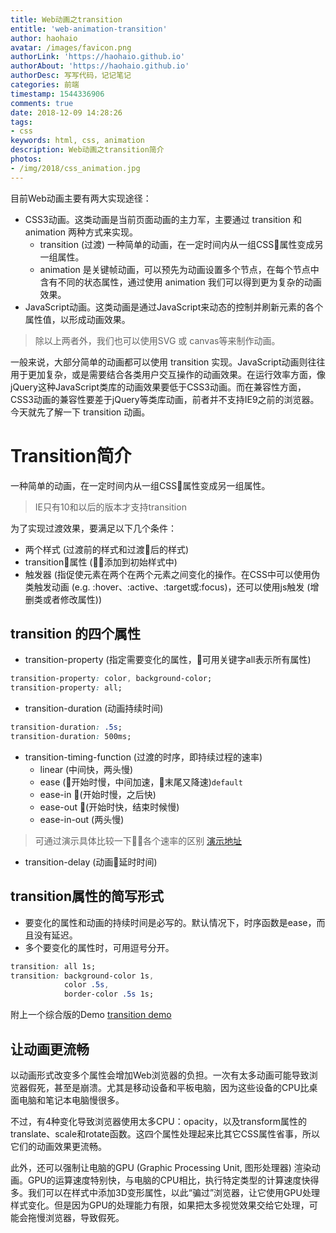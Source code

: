 ```yaml
---
title: Web动画之transition
entitle: 'web-animation-transition'
author: haohaio
avatar: /images/favicon.png
authorLink: 'https://haohaio.github.io'
authorAbout: 'https://haohaio.github.io'
authorDesc: 写写代码，记记笔记
categories: 前端
timestamp: 1544336906
comments: true
date: 2018-12-09 14:28:26
tags: 
- css
keywords: html, css, animation
description: Web动画之transition简介
photos:
- /img/2018/css_animation.jpg
---
```


目前Web动画主要有两大实现途径：

- CSS3动画。这类动画是当前页面动画的主力军，主要通过 transition 和 animation 两种方式来实现。
  - transition (过渡) 一种简单的动画，在一定时间内从一组CSS属性变成另一组属性。
  - animation 是关键帧动画，可以预先为动画设置多个节点，在每个节点中含有不同的状态属性，通过使用 animation 我们可以得到更为复杂的动画效果。
- JavaScript动画。这类动画是通过JavaScript来动态的控制并刷新元素的各个属性值，以形成动画效果。

> 除以上两者外，我们也可以使用SVG 或 canvas等来制作动画。

一般来说，大部分简单的动画都可以使用 transition 实现。JavaScript动画则往往用于更加复杂，或是需要结合各类用户交互操作的动画效果。在运行效率方面，像jQuery这种JavaScript类库的动画效果要低于CSS3动画。而在兼容性方面，CSS3动画的兼容性要差于jQuery等类库动画，前者并不支持IE9之前的浏览器。今天就先了解一下 transition 动画。

# Transition简介

一种简单的动画，在一定时间内从一组CSS属性变成另一组属性。

> IE只有10和以后的版本才支持transition

为了实现过渡效果，要满足以下几个条件：

- 两个样式 (过渡前的样式和过渡后的样式)
- transition属性 (添加到初始样式中)
- 触发器 (指促使元素在两个在两个元素之间变化的操作。在CSS中可以使用伪类触发动画 (e.g. :hover、:active、:target或:focus)，还可以使用js触发 (增删类或者修改属性))

## transition 的四个属性

- transition-property (指定需要变化的属性，可用关键字all表示所有属性)

```css
transition-property: color, background-color;
transition-property: all;
```

- transition-duration (动画持续时间)

```css
transition-duration: .5s;
transition-duration: 500ms;
```

- transition-timing-function (过渡的时序，即持续过程的速率)
  - linear (中间快，两头慢)
  - ease (开始时慢，中间加速，末尾又降速)`default`
  - ease-in (开始时慢，之后快)
  - ease-out (开始时快，结束时候慢)
  - ease-in-out (两头慢)

> 可通过演示具体比较一下各个速率的区别  [演示地址](https://codepen.io/haohaio/pen/pqoqYR)

- transition-delay (动画延时时间)

## transition属性的简写形式

- 要变化的属性和动画的持续时间是必写的。默认情况下，时序函数是ease，而且没有延迟。
- 多个要变化的属性时，可用逗号分开。

```css
transition: all 1s;
transition: background-color 1s,
            color .5s,
            border-color .5s 1s;
```

附上一个综合版的Demo [transition demo](https://codepen.io/haohaio/pen/madEJw)

## 让动画更流畅

以动画形式改变多个属性会增加Web浏览器的负担。一次有太多动画可能导致浏览器假死，甚至是崩溃。尤其是移动设备和平板电脑，因为这些设备的CPU比桌面电脑和笔记本电脑慢很多。

不过，有4种变化导致浏览器使用太多CPU：opacity，以及transform属性的translate、scale和rotate函数。这四个属性处理起来比其它CSS属性省事，所以它们的动画效果更流畅。

此外，还可以强制让电脑的GPU (Graphic Processing Unit, 图形处理器) 渲染动画。GPU的运算速度特别快，与电脑的CPU相比，执行特定类型的计算速度快得多。我们可以在样式中添加3D变形属性，以此“骗过”浏览器，让它使用GPU处理样式变化。但是因为GPU的处理能力有限，如果把太多视觉效果交给它处理，可能会拖慢浏览器，导致假死。